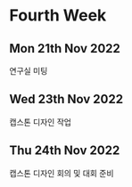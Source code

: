 Fourth Week
================
Mon 21th Nov 2022
--------------------
연구실 미팅

Wed 23th Nov 2022
---------------------
캡스톤 디자인 작업

Thu 24th Nov 2022
------------------
캡스톤 디자인 회의 및 대회 준비
